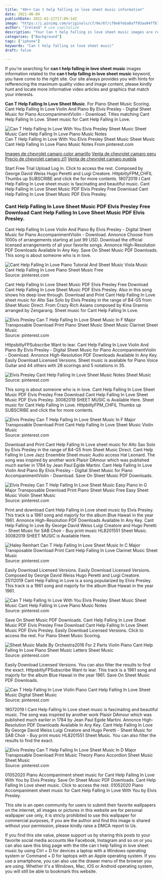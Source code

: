 ```yaml
---
title: "40++ Can t help falling in love sheet music information"
date: 2021-06-04
publishDate: 2021-02-21T17:09:14Z
image: "https://i.pinimg.com/originals/cf/0e/6f/cf0e6feba8aff93aa94ffb79be3857b5.gif"
author: "Ireland" # use capitalize
description: "Your Can t help falling in love sheet music images are ready in this website. Can t help falling in love sheet music are a topic that is being searched for and liked by netizens today. You can Find and Download the Can t help falling in love sheet music files here. Download all free images."
categories: ["Background"]
tags: ["iphone"]
keywords: "Can t help falling in love sheet music"
draft: false

---
```


If you're searching for **can t help falling in love sheet music** images information related to the **can t help falling in love sheet music** keyword, you have come to the right  site.  Our site always  provides you with  hints  for refferencing  the maximum  quality video and image  content, please kindly hunt and locate more informative video articles and graphics  that match your interests.

**Can T Help Falling In Love Sheet Music**. For Piano Sheet Music Scoring. Cant Help Falling In Love Violin And Piano By Elvis Presley - Digital Sheet Music for Piano AccompanimentViolin - Download. Titles matching Cant Help Falling In Love. Sheet music for Cant Help Falling In Love.

![Can T Help Falling In Love With You Elvis Presley Sheet Music Sheet Music Cant Help Falling In Love Piano Music Notes](https://i.pinimg.com/originals/57/ac/64/57ac64009b2ed235092815e48b9d6247.jpg "Can T Help Falling In Love With You Elvis Presley Sheet Music Sheet Music Cant Help Falling In Love Piano Music Notes")
Can T Help Falling In Love With You Elvis Presley Sheet Music Sheet Music Cant Help Falling In Love Piano Music Notes From pinterest.com

[Imagen de chevrolet camaro color amarillo](/imagen-de-chevrolet-camaro-color-amarillo/)
[Venta de chevrolet camaro peru](/venta-de-chevrolet-camaro-peru/)
[Precio de chevrolet camaro zl1](/precio-de-chevrolet-camaro-zl1/)
[Venta de chevrolet camaro puebla](/venta-de-chevrolet-camaro-puebla/)

Start Free Trial Upload Log in. Click to access the rest. Composed by George David Weiss Hugo Peretti and Luigi Creatore. HttpbitlyFPM_CHFIL Thumbs up SUBSCRIBE and click the for more contents. 18072019 I Cant Help Falling In Love sheet music is fascinating and beautiful music. Cant Help Falling In Love Sheet Music PDF Elvis Presley Free Download Cant Help Falling In Love Sheet Music PDF Elvis Presley.

### Cant Help Falling In Love Sheet Music PDF Elvis Presley Free Download Cant Help Falling In Love Sheet Music PDF Elvis Presley.

Cant Help Falling In Love Violin And Piano By Elvis Presley - Digital Sheet Music for Piano AccompanimentViolin - Download. Annonce Choose from 1000s of arrangements starting at just 99 USD. Download the official licensed arrangements of all your favorite songs. Annonce High-Resolution PDF Downloads Available In Any Key. Save On Sheet Music PDF Downloads. This song is about someone who is in love.


![Cant Help Falling In Love Piano Tutorial And Sheet Music Viola Music Cant Help Falling In Love Piano Sheet Music Free](https://i.pinimg.com/originals/47/6a/f6/476af67c290186a66bb69616294eaa59.png "Cant Help Falling In Love Piano Tutorial And Sheet Music Viola Music Cant Help Falling In Love Piano Sheet Music Free")
Source: pinterest.com

Cant Help Falling In Love Sheet Music PDF Elvis Presley Free Download Cant Help Falling In Love Sheet Music PDF Elvis Presley. Also in this song shows his deep love through. Download and Print Cant Help Falling In Love sheet music for Alto Sax Solo by Elvis Presley in the range of B4-G5 from Sheet Music Direct. From Crazy Rich Asians composed by Kina Grannis arranged by Zengarang. Sheet music for Cant Help Falling In Love.

![Elvis Presley Can T Help Falling In Love Sheet Music In F Major Transposable Download Print Piano Sheet Music Sheet Music Clarinet Sheet Music](https://i.pinimg.com/originals/69/48/f1/6948f1309f5ca5ffd0113088773b60d8.gif "Elvis Presley Can T Help Falling In Love Sheet Music In F Major Transposable Download Print Piano Sheet Music Sheet Music Clarinet Sheet Music")
Source: pinterest.com

HttpsbitlyFPSubscribe Want to lear. Cant Help Falling In Love Violin And Piano By Elvis Presley - Digital Sheet Music for Piano AccompanimentViolin - Download. Annonce High-Resolution PDF Downloads Available In Any Key. Easily Download Licensed Versions. Sheet music is available for Piano Voice Guitar and 44 others with 28 scorings and 5 notations in 35.

![Elvis Presley Cant Help Falling In Love Sheet Music Notes Sheet Music](https://i.pinimg.com/originals/fe/34/f4/fe34f40e1d05c0b141be4efa0f7b646a.png "Elvis Presley Cant Help Falling In Love Sheet Music Notes Sheet Music")
Source: pinterest.com

This song is about someone who is in love. Cant Help Falling In Love Sheet Music PDF Elvis Presley Free Download Cant Help Falling In Love Sheet Music PDF Elvis Presley. 30082019 SHEET MUSIC is Available Here. Sheet music for Cant Help Falling In Love. HttpbitlyFPM_CHFIL Thumbs up SUBSCRIBE and click the for more contents.

![Elvis Presley Can T Help Falling In Love Sheet Music In F Major Transposable Download Print Cant Help Falling In Love Sheet Music Violin Music](https://i.pinimg.com/originals/da/5f/e0/da5fe0f225470a2a00556c26a922e541.gif "Elvis Presley Can T Help Falling In Love Sheet Music In F Major Transposable Download Print Cant Help Falling In Love Sheet Music Violin Music")
Source: pinterest.com

Download and Print Cant Help Falling In Love sheet music for Alto Sax Solo by Elvis Presley in the range of B4-G5 from Sheet Music Direct. Cant Help Falling In Love Jazz Ensemble Sheet music Audio access Hal Leonard. The song was inspired by another work Plaisir DAmour which was published much earlier in 1784 by Jean Paul Egide Martini. Cant Help Falling In Love Violin And Piano By Elvis Presley - Digital Sheet Music for Piano AccompanimentViolin - Download. Save On Sheet Music PDF Downloads.

![Elvis Presley Can T Help Falling In Love Sheet Music Easy Piano In G Major Transposable Download Print Piano Sheet Music Free Easy Sheet Music Violin Sheet Music](https://i.pinimg.com/474x/79/32/b8/7932b8ff4ba17a7540eff5932c66b3d2.jpg "Elvis Presley Can T Help Falling In Love Sheet Music Easy Piano In G Major Transposable Download Print Piano Sheet Music Free Easy Sheet Music Violin Sheet Music")
Source: pinterest.com

Print and download Cant Help Falling in Love sheet music by Elvis Presley. This track is a 1961 song and majorly for the album Blue Hawaii in the year 1961. Annonce High-Resolution PDF Downloads Available In Any Key. Cant Help Falling In Love By George David Weiss Luigi Creatore and Hugo Peretti - Sheet Music for SAB Choir - Buy print music HL8201551 Sheet Music. 30082019 SHEET MUSIC is Available Here.

![Haley Reinhart Can T Help Falling In Love Sheet Music In C Major Transposable Download Print Cant Help Falling In Love Clarinet Music Sheet Music](https://i.pinimg.com/originals/49/19/ab/4919abb502e98f8826186d2260d5c4fc.gif "Haley Reinhart Can T Help Falling In Love Sheet Music In C Major Transposable Download Print Cant Help Falling In Love Clarinet Music Sheet Music")
Source: pinterest.com

Easily Download Licensed Versions. Easily Download Licensed Versions. Composed by George David Weiss Hugo Peretti and Luigi Creatore. 25112019 Cant Help Falling in Love is a song popularized by Elvis Presley. This track is a 1961 song and majorly for the album Blue Hawaii in the year 1961.

![Can T Help Falling In Love With You Elvis Presley Sheet Music Sheet Music Cant Help Falling In Love Piano Music Notes](https://i.pinimg.com/originals/57/ac/64/57ac64009b2ed235092815e48b9d6247.jpg "Can T Help Falling In Love With You Elvis Presley Sheet Music Sheet Music Cant Help Falling In Love Piano Music Notes")
Source: pinterest.com

Save On Sheet Music PDF Downloads. Cant Help Falling In Love Sheet Music PDF Elvis Presley Free Download Cant Help Falling In Love Sheet Music PDF Elvis Presley. Easily Download Licensed Versions. Click to access the rest. For Piano Sheet Music Scoring.

![Sheet Music Made By Orchestra2016 For 2 Parts Violin Piano Cant Help Falling In Love Piano Sheet Music Letters Sheet Music](https://i.pinimg.com/originals/b2/d1/93/b2d19352abdb4b75df50d376403366dc.png "Sheet Music Made By Orchestra2016 For 2 Parts Violin Piano Cant Help Falling In Love Piano Sheet Music Letters Sheet Music")
Source: pinterest.com

Easily Download Licensed Versions. You can also filter the results to find the exact. HttpsbitlyFPSubscribe Want to lear. This track is a 1961 song and majorly for the album Blue Hawaii in the year 1961. Save On Sheet Music PDF Downloads.

![Can T Help Falling In Love Violin Piano Cant Help Falling In Love Sheet Music Digital Sheet Music](https://i.pinimg.com/originals/88/fc/f7/88fcf70a1cc9afed113c7fdfbf407917.png "Can T Help Falling In Love Violin Piano Cant Help Falling In Love Sheet Music Digital Sheet Music")
Source: pinterest.com

18072019 I Cant Help Falling In Love sheet music is fascinating and beautiful music. The song was inspired by another work Plaisir DAmour which was published much earlier in 1784 by Jean Paul Egide Martini. Annonce High-Resolution PDF Downloads Available In Any Key. Cant Help Falling In Love By George David Weiss Luigi Creatore and Hugo Peretti - Sheet Music for SAB Choir - Buy print music HL8201551 Sheet Music. You can also filter the results to find the exact.

![Elvis Presley Can T Help Falling In Love Sheet Music In D Major Transposable Download Print Music Theory Piano Accordion Sheet Music Sheet Music](https://i.pinimg.com/originals/cf/0e/6f/cf0e6feba8aff93aa94ffb79be3857b5.gif "Elvis Presley Can T Help Falling In Love Sheet Music In D Major Transposable Download Print Music Theory Piano Accordion Sheet Music Sheet Music")
Source: pinterest.com

01052020 Piano Accompaniment sheet music for Cant Help Falling In Love With You by Elvis Presley. Save On Sheet Music PDF Downloads. Cant Help Falling In Love sheet music. Click to access the rest. 01052020 Piano Accompaniment sheet music for Cant Help Falling In Love With You by Elvis Presley.

This site is an open community for users to submit their favorite wallpapers on the internet, all images or pictures in this website are for personal wallpaper use only, it is stricly prohibited to use this wallpaper for commercial purposes, if you are the author and find this image is shared without your permission, please kindly raise a DMCA report to Us.

If you find this site value, please support us by sharing this posts to your favorite social media accounts like Facebook, Instagram and so on or you can also save this blog page with the title can t help falling in love sheet music by using Ctrl + D for devices a laptop with a Windows operating system or Command + D for laptops with an Apple operating system. If you use a smartphone, you can also use the drawer menu of the browser you are using. Whether it's a Windows, Mac, iOS or Android operating system, you will still be able to bookmark this website.

